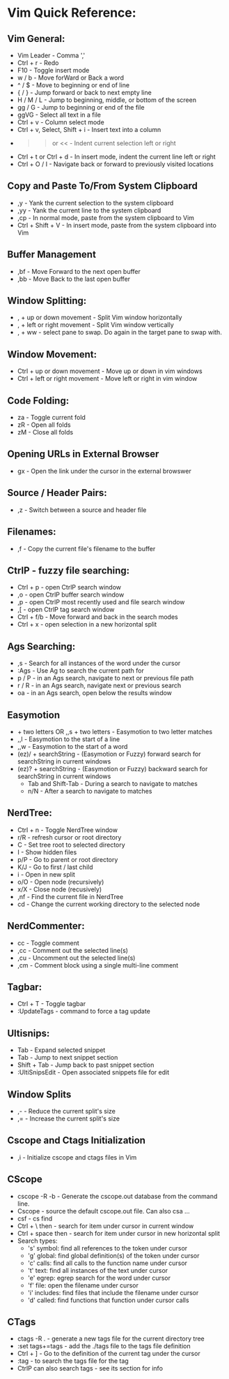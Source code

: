 Vim Quick Reference:
=======================

## Vim General:
* Vim Leader - Comma ','
* Ctrl + r - Redo
* F10 - Toggle insert mode
* w / b - Move forWard or Back a word
* ^ / $ - Move to beginning or end of line
* { / } - Jump forward or back to next empty line
* H / M / L - Jump to beginning, middle, or bottom of the screen
* gg / G - Jump to beginning or end of the file
* ggVG - Select all text in a file
* Ctrl + v - Column select mode
* Ctrl + v, Select, Shift + i - Insert text into a column
* >> or << - Indent current selection left or right
* Ctrl + t or Ctrl + d - In insert mode, indent the current line left or right
* Ctrl + O / I - Navigate back or forward to previously visited locations

## Copy and Paste To/From System Clipboard
* ,y - Yank the current selection to the system clipboard
* ,yy - Yank the current line to the system clipboard
* ,cp - In normal mode, paste from the system clipboard to Vim
* Ctrl + Shift + V - In insert mode, paste from the system clipboard into Vim

## Buffer Management
* ,bf - Move Forward to the next open buffer
* ,bb - Move Back to the last open buffer

## Window Splitting:
* , + up or down movement - Split Vim window horizontally
* , + left or right movement - Split Vim window vertically
* , + ww - select pane to swap.  Do again in the target pane to swap with.

## Window Movement:
* Ctrl + up or down movement - Move up or down in vim windows
* Ctrl + left or right movement - Move left or right in vim window

## Code Folding:
* za - Toggle current fold
* zR - Open all folds
* zM - Close all folds

## Opening URLs in External Browser
* gx - Open the link under the cursor in the external browswer

## Source / Header Pairs:
* ,z - Switch between a source and header file

## Filenames:
* ,f - Copy the current file's filename to the buffer

## CtrlP - fuzzy file searching:
* Ctrl + p - open CtrlP search window
* ,o - open CtrlP buffer search window
* ,p - open CtrlP most recently used and file search window
* ,[ - open CtrlP tag search window
* Ctrl + f/b - Move forward and back in the search modes
* Ctrl + x - open selection in a new horizontal split

## Ags Searching:
* ,s - Search for all instances of the word under the cursor
* :Ags <searchStr> - Use Ag to search the current path for <searchStr>
* p / P - in an Ags search, navigate to next or previous file path
* r / R - in an Ags search, navigate next or previous search
* oa - in an Ags search, open below the results window

## Easymotion
* <space> + two letters OR ,,s + two letters - Easymotion to two letter matches
* ,,l - Easymotion to the start of a line
* ,,w - Easymotion to the start of a word
* (ez)/ + searchString - (Easymotion or Fuzzy) forward search for searchString in current windows
* (ez)? + searchString - (Easymotion or Fuzzy) backward search for searchString in current windows
  * Tab and Shift-Tab - During a search to navigate to matches 
  * n/N - After a search to navigate to matches

## NerdTree:
* Ctrl + n - Toggle NerdTree window
* r/R - refresh cursor or root directory
* C - Set tree root to selected directory
* I - Show hidden files
* p/P - Go to parent or root directory
* K/J - Go to first / last child
* i - Open in new split
* o/O - Open node (recursively)
* x/X - Close node (recusively)
* ,nf - Find the current file in NerdTree
* cd - Change the current working directory to the selected node

## NerdCommenter:
* cc - Toggle comment
* ,cc - Comment out the selected line(s)
* ,cu - Uncomment out the selected line(s)
* ,cm - Comment block using a single multi-line comment

## Tagbar:
* Ctrl + T - Toggle tagbar
* :UpdateTags - command to force a tag update

## Ultisnips:
* Tab - Expand selected snippet
* Tab - Jump to next snippet section
* Shift + Tab - Jump back to past snippet section
* :UltiSnipsEdit - Open associated snippets file for edit

## Window Splits
* ,- - Reduce the current split's size
* ,= - Increase the current split's size

## Cscope and Ctags Initialization
* ,i - Initialize cscope and ctags files in Vim

## CScope
* cscope -R -b - Generate the cscope.out database from the command line.
* Cscope - source the default cscope.out file.  Can also csa <databaseFile>...
* csf <searchType> <searchItem> - cs find <searchType> <searchItem>
* Ctrl + \ then <searchType> - search for item under cursor in current window
* Ctrl + space then <searchType> - search for item under cursor in new horizontal split
* Search types:
  * 's'   symbol: find all references to the token under cursor
  * 'g'   global: find global definition(s) of the token under cursor
  * 'c'   calls:  find all calls to the function name under cursor
  * 't'   text:   find all instances of the text under cursor
  * 'e'   egrep:  egrep search for the word under cursor
  * 'f'   file:   open the filename under cursor
  * 'i'   includes: find files that include the filename under cursor
  * 'd'   called: find functions that function under cursor calls

## CTags
* ctags -R . - generate a new tags file for the current directory tree
* :set tags+=tags - add the ./tags file to the tags file definition
* Ctrl + ] - Go to the definition of the current tag under the cursor
* :tag <tagName> - to search the tags file for the tag
* CtrlP can also search tags - see its section for info
